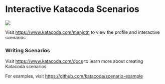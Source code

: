 # Interactive Katacoda Scenarios

[![](http://shields.katacoda.com/katacoda/manjotn/count.svg)](https://www.katacoda.com/manjotn "Get your profile on Katacoda.com")

Visit https://www.katacoda.com/manjotn to view the profile and interactive scenarios

### Writing Scenarios
Visit https://www.katacoda.com/docs to learn more about creating Katacoda scenarios

For examples, visit https://github.com/katacoda/scenario-example
